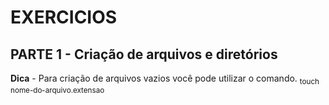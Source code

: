# EXERCICIOS

## PARTE 1 - Criação de arquivos e diretórios
 **Dica** - Para criação de arquivos vazios você pode utilizar o comando. <sub>touch nome-do-arquivo.extensao <sub>
